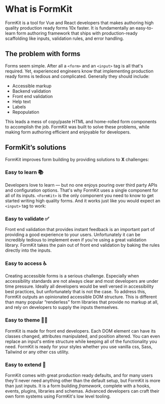 # What is FormKit

FormKit is a tool for Vue and React developers that makes authoring high quality production ready forms 10x faster. It is fundamentally an easy-to-learn form authoring framework that ships with production-ready scaffolding like inputs, validation rules, and error handling.

## The problem with forms

Forms seem simple. After all a `<form>` and an `<input>` tag is all that's required. Yet, experienced engineers know that implementing production ready forms is tedious and complicated. Generally they should include:

- Accessible markup
- Backend validation
- Front end validation
- Help text
- Labels
- Repopulation

This leads a mess of copy/paste HTML and home-rolled form components to accomplish the job. FormKit was built to solve these problems, while making form authoring efficient and enjoyable for developers.

## FormKit’s solutions

FormKit improves form building by providing solutions to **X** challenges:

### Easy to learn 📚

Developers love to learn — but no one enjoys pouring over third party APIs and configuration options. That's why FormKit uses a single component for all of its inputs. `<FormKit>` is the only component you need to know to get started writing high quality forms. And it works just like you would expect an `<input>` tag to work:

<example
  name="Text input"
  file="/_content/examples/simple-text/simple-text"
  langs="vue">
</example>

### Easy to validate ✅

Front end validation that provides instant feedback is an important part of providing a good experience to your users. Unfortunately it can be incredibly tedious to implement even if you're using a great validation library. FormKit takes the pain out of front end validation by baking the rules directly into the inputs.

<example
  name="Text input"
  file="/_content/examples/simple-validation/simple-validation"
  langs="vue">
</example>

### Easy to access ♿️

Creating accessible forms is a serious challenge. Especially when accessibility standards are not always clear and most developers are under time pressure. Ideally all developers would be well versed in accessibility best practices, but unfortunately that is not the case. To address this, FormKit outputs an opinionated accessible DOM structure. This is different than many popular “renderless” form libraries that provide no markup at all, and rely on developers to supply the inputs themselves.

### Easy to theme 👩‍🎨

FormKit is made for front end developers. Each DOM element can have its classes changed, attributes manipulated, and position altered. You can even replace an input's entire structure while keeping all of the functionality you need. FormKit is ready for your styles whether you use vanilla css, Sass, Tailwind or any other css utility.

### Easy to extend 🧩

FormKit comes with great production ready defaults, and for many users they'll never need anything other than the default setup, but FormKit is more than just inputs. It is a form building _framework_, complete with a hooks, events, plugins, libraries and schemas. Advanced developers can craft their own form systems using FormKit's low level tooling.
